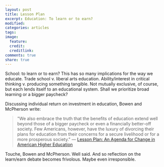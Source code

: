 ```yaml
---
layout: post
title: Lesson Plan
excerpt: Education: To learn or to earn?
modified:
categories: articles
tags:
image:
  feature:
  credit:
  creditlink:
comments: true
share: true
---
```


School: to learn or to earn? This has so many implications for the way we educate. Trade school v. liberal arts education. Ability/interest in critical thinking v. producing something tangible. Not mutually exclusive, of course, but each lends itself to an educational system. Shall we prioritize broad learning or a bigger paycheck?

Discussing individual return on investment in education, Bowen and McPherson write:
>"We also embrace the truth that the benefits of education extend well beyond those of a bigger paycheck or even a financially better-off society. Few Americans, however, have the luxury of divorcing their plans for education from their concerns for a secure livelihood or for a more prosperous society." — [Lesson Plan: An Agenda for Change in American Higher Education](http://www.amazon.com/Lesson-Plan-Agenda-American-Education-ebook/dp/B018T6DEZ4)

Touche, Bowen and McPherson. Well said. And so reflection on the learn/earn debate becomes frivolous. Maybe even irresponsible.